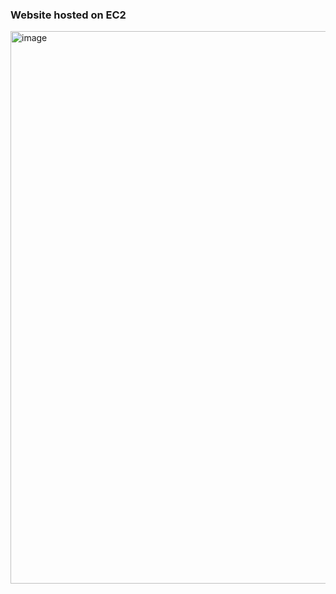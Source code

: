 ### Website hosted on EC2
<img width="1601" height="884" alt="image" src="https://github.com/user-attachments/assets/6ec2e9ec-b56d-4993-9ffb-ab6d1ef48a27" />
